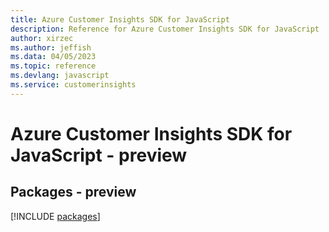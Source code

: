 ```yaml
---
title: Azure Customer Insights SDK for JavaScript
description: Reference for Azure Customer Insights SDK for JavaScript
author: xirzec
ms.author: jeffish
ms.data: 04/05/2023
ms.topic: reference
ms.devlang: javascript
ms.service: customerinsights
---
```

# Azure Customer Insights SDK for JavaScript - preview
## Packages - preview
[!INCLUDE [packages](customer-insights-index.md)]
